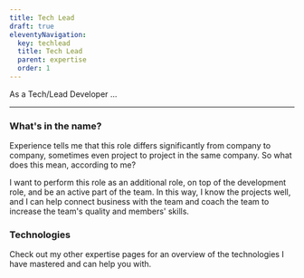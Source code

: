 ```yaml
---
title: Tech Lead
draft: true
eleventyNavigation:
  key: techlead
  title: Tech Lead
  parent: expertise
  order: 1
---
```


As a Tech/Lead Developer ...

---

### What's in the name?

Experience tells me that this role differs significantly from company to company, sometimes even project to project in the same company. So what does this mean, according to me?

I want to perform this role as an additional role, on top of the development role, and be an active part of the team. In this way, I know the projects well, and I can help connect business with the team and coach the team to increase the team's quality and members' skills.

### Technologies

Check out my other expertise pages for an overview of the technologies I have mastered and can help you with.